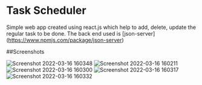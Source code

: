 # Task Scheduler

Simple web app created using react.js which help to add, delete, update the regular task to be done. The back end used is [json-server] (https://www.npmjs.com/package/json-server)

##Screenshots

![Screenshot 2022-03-16 160348](https://user-images.githubusercontent.com/33744789/158568986-9a05838c-c339-4f8c-b727-4eff677991f3.png)
![Screenshot 2022-03-16 160211](https://user-images.githubusercontent.com/33744789/158569065-51a3aa2d-497a-4c65-89de-4bcb51c52c1e.png)
![Screenshot 2022-03-16 160300](https://user-images.githubusercontent.com/33744789/158569072-3ad71fa4-3810-447e-861f-593d0b3fd95f.png)
![Screenshot 2022-03-16 160317](https://user-images.githubusercontent.com/33744789/158569083-ddc50876-25d7-4a13-86d6-646ffb0fb89b.png)
![Screenshot 2022-03-16 160332](https://user-images.githubusercontent.com/33744789/158569095-6389ec99-291a-495b-854d-54d2ddeb941c.png)
